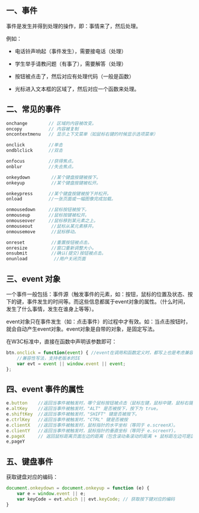## 一、事件

事件是发生并得到处理的操作，即：事情来了，然后处理。

例如：

- 电话铃声响起（事件发生），需要接电话（处理）

- 学生举手请教问题（有事了），需要解答（处理）

- 按钮被点击了，然后对应有处理代码（一般是函数）

- 光标进入文本框的区域了，然后对应一个函数来处理。







## 二、常见的事件

```js
onchange        // 区域的内容被改变。 
oncopy          // 内容被复制
oncontextmenu   // 显示上下文菜单（如鼠标右键的时候显示选项菜单）

onclick         //单击 
ondblclick      //双击

onfocus         //获得焦点。 
onblur          //失去焦点。 

onkeydown        //某个键盘按键被按下。 
onkeyup          //某个键盘按键被松开。 

onkeypress      //某个键盘按键被按下并松开。 
onload          //一张页面或一幅图像完成加载。 

onmousedown     //鼠标按钮被按下。 
onmouseup       //鼠标按键被松开。 
onmouseover     //鼠标移到某元素之上。 
onmouseout       //鼠标从某元素移开。 
onmousemove      //鼠标移动。 

onreset          //重置按钮被点击。 
onresize         //窗口重新调整大小。 
onsubmit         //确认(提交)按钮被点击。 
onunload          //用户关闭页面
```





## 三、event 对象

一个事件一般包括：事件源（触发事件的元素，如：按钮，鼠标的位置及状态、按下的键，事件发生的时间等。而这些信息都属于event对象的属性。（什么时间，发生了什么事情，发生在谁身上等等）。

event对象只在事件发生（如：点击事件）的过程中才有效。如：当点击按钮时，就会自动产生event对象。event对象是自带的对象，是固定写法。

在W3C标准中，直接在函数中声明该参数即可：

```js
btn.onclick = function(event) { //event在调用和函数定义时，都写上也是考虑兼容问题
    //兼容性写法，支持老版本的IE
	var evt = event || window.event || event;	
};

```





## 四、event 事件的属性

```js
e.button    //返回当事件被触发时，哪个鼠标按钮被点击（鼠标左键，鼠标中键，鼠标右键）。 
e.altKey    //返回当事件被触发时，"ALT" 是否被按下，按下为 true。 
e.shiftKey  //返回当事件被触发时，"SHIFT" 键是否被按下。
e.ctrlKey   //返回当事件被触发时，"CTRL" 键是否被按
e.clientX   //返回当事件被触发时，鼠标指针的水平坐标（等同于 e.screenX）。 
e.clientY   //返回当事件被触发时，鼠标指针的垂直坐标（等同于 e.screenY)。
e.pageX     // 返回鼠标距离页面左边的距离（包含滚动条滚动的距离 + 鼠标距左边可是区域的距离）
e,pageY  
```





## 五、键盘事件

获取键盘对应的编码：

```js
document.onkeydown = document.onkeyup = function (e) {
    var e = window.event || e;
    var keyCode = evt.which || evt.keyCode; // 获取按下键对应的编码
}
```

